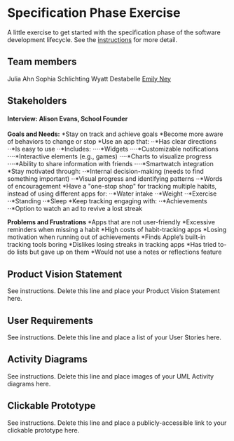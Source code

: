 # Specification Phase Exercise

A little exercise to get started with the specification phase of the software development lifecycle. See the [instructions](instructions.md) for more detail.

## Team members

Julia Ahn
Sophia Schlichting
Wyatt Destabelle
[Emily Ney]( https://github.com/EmilyNey)

## Stakeholders

#### Interview: Alison Evans, School Founder
**Goals and Needs:**
*Stay on track and achieve goals
*Become more aware of behaviors to change or stop
*Use an app that:
⋅⋅*Has clear directions
⋅⋅*Is easy to use
⋅⋅*Includes:
⋅⋅⋅⋅*Widgets
⋅⋅⋅⋅*Customizable notifications
⋅⋅⋅⋅*Interactive elements (e.g., games)
⋅⋅⋅⋅*Charts to visualize progress
⋅⋅⋅⋅*Ability to share information with friends
⋅⋅⋅⋅*Smartwatch integration
*Stay motivated through: 
⋅⋅*Internal decision-making (needs to find something important)
⋅⋅*Visual progress and identifying patterns
⋅⋅*Words of encouragement
*Have a "one-stop shop" for tracking multiple habits, instead of using different apps for:
⋅⋅*Water intake
⋅⋅*Weight
⋅⋅*Exercise
⋅⋅*Standing
⋅⋅*Sleep
*Keep tracking engaging with: 
⋅⋅*Achievements
⋅⋅*Option to watch an ad to revive a lost streak

**Problems and Frustrations**
*Apps that are not user-friendly
*Excessive reminders when missing a habit
*High costs of habit-tracking apps
*Losing motivation when running out of achievements
*Finds Apple’s built-in tracking tools boring
*Dislikes losing streaks in tracking apps
*Has tried to-do lists but gave up on them
*Would not use a notes or reflections feature
 

## Product Vision Statement

See instructions. Delete this line and place your Product Vision Statement here.

## User Requirements

See instructions. Delete this line and place a list of your User Stories here.

## Activity Diagrams

See instructions. Delete this line and place images of your UML Activity diagrams here.

## Clickable Prototype

See instructions. Delete this line and place a publicly-accessible link to your clickable prototype here.
